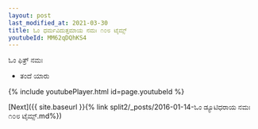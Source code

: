 ```yaml
---
layout: post
last_modified_at: 2021-03-30
title: ಓಂ ಧರ್ಮವಿದುತ್ತಮಾಯ ನಮಃ ೧೦೮ ಟೈಮ್ಸ್
youtubeId: MM62qDQhKS4
---
```

 
 
 ಓಂ ಫಿತ್ರ್ ನಮಃ  
 
 -  ತಂದೆ ಯಾರು 
 
  
 
  
 
 
 
 
 
 


{% include youtubePlayer.html id=page.youtubeId %}
 
[Next]({{ site.baseurl }}{% link  split2/_posts/2016-01-14-ಓಂ ಡ್ಯೂಟಿಧರಾಯ ನಮಃ ೧೦೮ ಟೈಮ್ಸ್.md%})
 
